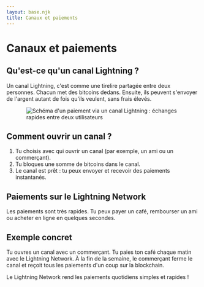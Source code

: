 ```yaml
---
layout: base.njk
title: Canaux et paiements
---
```


# Canaux et paiements

## Qu'est-ce qu'un canal Lightning ?

Un canal Lightning, c'est comme une tirelire partagée entre deux personnes. Chacun met des bitcoins dedans. Ensuite, ils peuvent s'envoyer de l'argent autant de fois qu'ils veulent, sans frais élevés.

<img src="/assets/img/schema-paiement-canal-lightning.svg" alt="Schéma d'un paiement via un canal Lightning : échanges rapides entre deux utilisateurs" style="display:block;max-width:400px;margin:1em auto;">

## Comment ouvrir un canal ?

1. Tu choisis avec qui ouvrir un canal (par exemple, un ami ou un commerçant).
2. Tu bloques une somme de bitcoins dans le canal.
3. Le canal est prêt : tu peux envoyer et recevoir des paiements instantanés.

## Paiements sur le Lightning Network

Les paiements sont très rapides. Tu peux payer un café, rembourser un ami ou acheter en ligne en quelques secondes.

## Exemple concret

Tu ouvres un canal avec un commerçant. Tu paies ton café chaque matin avec le Lightning Network. À la fin de la semaine, le commerçant ferme le canal et reçoit tous les paiements d'un coup sur la blockchain.

Le Lightning Network rend les paiements quotidiens simples et rapides ! 